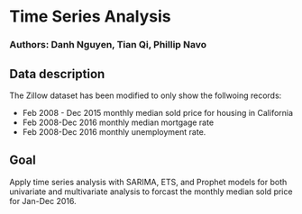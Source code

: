 # Time Series Analysis
### Authors: Danh Nguyen, Tian Qi, Phillip Navo

## Data description
The Zillow dataset has been modified to only show the follwoing records:
- Feb 2008 - Dec 2015 monthly median sold price for housing in California
- Feb 2008-Dec 2016 monthly median mortgage rate
- Feb 2008-Dec 2016 monthly unemployment 
rate.

## Goal
Apply time series analysis with SARIMA, ETS, and Prophet models for both univariate and multivariate
analysis to forcast the monthly median sold price for Jan-Dec 2016.
